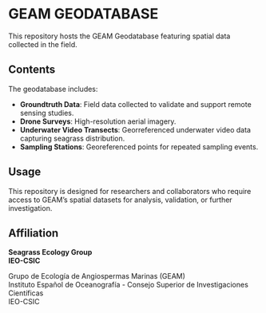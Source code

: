 # GEAM GEODATABASE  

This repository hosts the GEAM Geodatabase featuring spatial data collected in the field.

## Contents

The geodatabase includes:

- **Groundtruth Data**: Field data collected to validate and support remote sensing studies.
- **Drone Surveys**: High-resolution aerial imagery.
- **Underwater Video Transects**: Georreferenced underwater video data capturing seagrass distribution.
- **Sampling Stations**: Georeferenced points for repeated sampling events.

## Usage

This repository is designed for researchers and collaborators who require access to GEAM’s spatial datasets for analysis, validation, or further investigation. 

## Affiliation

**Seagrass Ecology Group**  
**IEO-CSIC**

Grupo de Ecología de Angiospermas Marinas (GEAM)  
Instituto Español de Oceanografía - Consejo Superior de Investigaciones Científicas  
IEO-CSIC  

  
